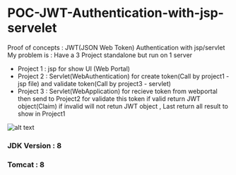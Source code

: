 # POC-JWT-Authentication-with-jsp-servelet
Proof of concepts : JWT(JSON Web Token) Authentication with jsp/servlet
My problem is : Have a 3 Project standalone but run on 1 server 
- Project 1 : jsp for show UI (Web Portal)
- Project 2 : Servlet(WebAuthentication) for create token(Call by project1 - jsp file) and validate token(Call by project3 - servlet)
- Project 3 : Servlet(WebApplication) for recieve token from webportal then send to Project2 for validate this token if valid return JWT object(Claim) if invalid will not retun JWT object , Last return all result to show in Project1 

![alt text](https://ibb.co/n5pvbv)

### JDK Version : 8 
### Tomcat : 8
